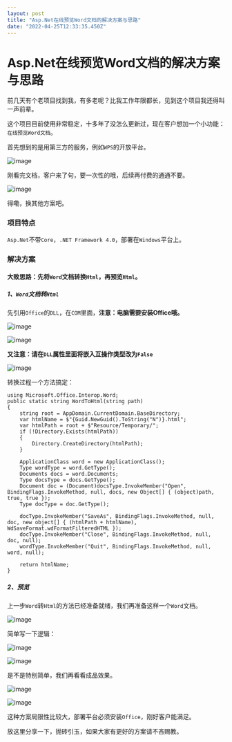 ```yaml
---
layout: post
title: "Asp.Net在线预览Word文档的解决方案与思路"
date: "2022-04-25T12:33:35.450Z"
---
```

Asp.Net在线预览Word文档的解决方案与思路
=========================

前几天有个老项目找到我，有多老呢？比我工作年限都长，见到这个项目我还得叫一声前辈。

这个项目目前使用非常稳定，十多年了没怎么更新过，现在客户想加一个小功能：`在线预览Word文档`。

首先想到的是用第三方的服务，例如`WPS`的开放平台。

![image](https://img2022.cnblogs.com/blog/1539844/202204/1539844-20220425142020414-1139760274.png)

刚看完文档，客户来了句，要一次性的哦，后续再付费的通通不要。

![image](https://img2022.cnblogs.com/blog/1539844/202204/1539844-20220425142507556-409774799.gif)

得嘞，换其他方案吧。

### 项目特点

`Asp.Net`不带`Core`，`.NET Framework 4.0`，部署在`Windows`平台上。

### 解决方案

#### 大致思路：先将`Word`文档转换`Html`，再预览`Html`。

##### 1、`Word`文档转`Html`

先引用`Office`的`DLL`，在`COM`里面，**注意：电脑需要安装Office哦。**

![image](https://img2022.cnblogs.com/blog/1539844/202204/1539844-20220425164834494-529280631.png)

![image](https://img2022.cnblogs.com/blog/1539844/202204/1539844-20220425164915454-1245561419.png)

**又注意：请在`DLL`属性里面将嵌入互操作类型改为`False`**

![image](https://img2022.cnblogs.com/blog/1539844/202204/1539844-20220425165049873-1815146236.png)

转换过程一个方法搞定：

    using Microsoft.Office.Interop.Word;
    public static string WordToHtml(string path)
    {
    	string root = AppDomain.CurrentDomain.BaseDirectory;
    	var htmlName = $"{Guid.NewGuid().ToString("N")}.html";
    	var htmlPath = root + $"Resource/Temporary/";
    	if (!Directory.Exists(htmlPath))
    	{
    		Directory.CreateDirectory(htmlPath);
    	}
    
    	ApplicationClass word = new ApplicationClass();
    	Type wordType = word.GetType();
    	Documents docs = word.Documents;
    	Type docsType = docs.GetType();
    	Document doc = (Document)docsType.InvokeMember("Open", BindingFlags.InvokeMethod, null, docs, new Object[] { (object)path, true, true });
    	Type docType = doc.GetType();
    
    	docType.InvokeMember("SaveAs", BindingFlags.InvokeMethod, null, doc, new object[] { (htmlPath + htmlName), WdSaveFormat.wdFormatFilteredHTML });
    	docType.InvokeMember("Close", BindingFlags.InvokeMethod, null, doc, null);
    	wordType.InvokeMember("Quit", BindingFlags.InvokeMethod, null, word, null);
    
    	return htmlName;
    }
    

##### 2、预览

上一步`Word`转`Html`的方法已经准备就绪，我们再准备这样一个`Word`文档。

![image](https://img2022.cnblogs.com/blog/1539844/202204/1539844-20220425165326057-1942852330.png)

简单写一下逻辑：

![image](https://img2022.cnblogs.com/blog/1539844/202204/1539844-20220425165515122-2064729652.png)

![image](https://img2022.cnblogs.com/blog/1539844/202204/1539844-20220425165535130-1545725925.png)

是不是特别简单，我们再看看成品效果。

![image](https://img2022.cnblogs.com/blog/1539844/202204/1539844-20220425165749280-1661281108.png)

![image](https://img2022.cnblogs.com/blog/1539844/202204/1539844-20220425165720764-1405951729.png)

这种方案局限性比较大，部署平台必须安装`Office`，刚好客户能满足。

放这里分享一下，抛砖引玉，如果大家有更好的方案请不吝赐教。